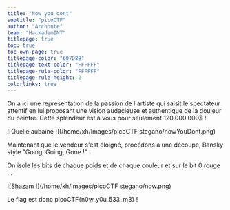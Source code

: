 ```yaml
---
title: "Now you dont"
subtitle: "picoCTF"
author: "Archonte"
team: "HackademINT"
titlepage: true
toc: true
toc-own-page: true
titlepage-color: "607D8B"
titlepage-text-color: "FFFFFF"
titlepage-rule-color: "FFFFFF"
titlepage-rule-height: 2
colorlinks: true
---
```


On a ici une représentation de la passion de l'artiste qui saisit le spectateur attentif en lui proposant une vision audacieuse et authentique de la douleur du peintre. Cette splendeur est à vous pour seulement 120.000.000$ !

![Quelle aubaine !](/home/xh/Images/picoCTF stegano/nowYouDont.png)

Maintenant que le vendeur s'est éloigné, procédons à une découpe, Bansky style "Going, Going, Gone !" !

On isole les bits de chaque poids et de chaque couleur et sur le bit 0 rouge ...

![Shazam !](/home/xh/Images/picoCTF stegano/now.png)

Le flag est donc picoCTF{n0w_y0u_533_m3} !